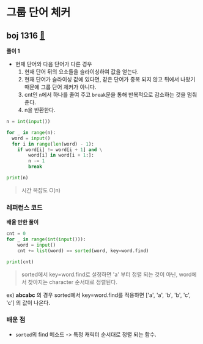 # 그룹 단어 체커

## boj 1316 [:link:](https://www.acmicpc.net/problem/1316)

**풀이 1**

- 현재 단어와 다음 단어가 다른 경우
  1. 현재 단어 뒤의 요소들을 슬라이싱하여 값을 얻는다.
  2. 현재 단어가 슬라이싱 값에 있다면, 같은 단어가 중복 되지 않고 뒤에서 나왔기 때문에 그룹 단어 체커가 아니다.
  3. cnt인 `n`에서 하나를 줄여 주고 `break`문을 통해 반복적으로 감소하는 것을 멈춰 준다.
  4. n을 반환한다.

```py
n = int(input())

for _ in range(n):
  word = input()
  for i in range(len(word) - 1):
    if word[i] != word[i + 1] and \
        word[i] in word[i + 1:]:
        n -= 1
        break

print(n)
```

> 시간 복잡도 O(n)


### 레퍼런스 코드

**배울 만한 풀이**

```py
cnt = 0
for _ in range(int(input())):
    word = input()
    cnt += list(word) == sorted(word, key=word.find)

print(cnt)
```

> sorted에서 key=word.find로 설정하면 'a' 부터 정렬 되는 것이 아닌, word에서 찾아지는 character 순서대로 정렬된다.

ex) **abcabc** 의 경우 sorted에서 key=word.find를 적용하면 ['a', 'a', 'b', 'b', 'c', 'c'] 의 값이 나온다.

### 배운 점

- `sorted`의 find 메소드 -> 특정 캐릭터 순서대로 정렬 되는 함수.